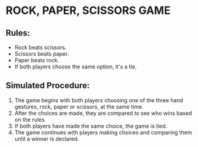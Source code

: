 # ROCK, PAPER, SCISSORS GAME

## Rules:
<ul>
    <li>Rock beats scissors.</li>
    <li>Scissors beats paper.</li>
    <li>Paper beats rock.</li>
    <li>If both players choose the same option, it's a tie.</li>
</ul> 
    
## Simulated Procedure:
<ol>
    <li>The game begins with both players choosing one of the three hand gestures, rock, paper or scissors, at the same time.</li>
    <li>After the choices are made, they are compared to see who wins based on the rules.</li>
    <li>If both players have made the same choice, the game is tied.</li>
    <li>The game continues with players making choices and comparing them until a winner is declared.</li> 
</ol>


    
    
    